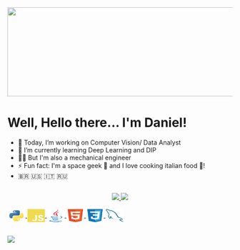 <img src="https://i.kym-cdn.com/entries/icons/original/000/029/079/hellothere.jpg" width="600px"  height="200px">
<h1>Well, Hello there... I'm Daniel!</h1>

- 🔭 Today, I’m working on Computer Vision/ Data Analyst
- 🌱 I’m currently learning Deep Learning and DIP
- 👷‍♂️ But I'm also a mechanical engineer
- ⚡ Fun fact: I'm a space geek 🚀 and I love cooking italian food 🍕!
- 🇧🇷 🇺🇸 🇮🇹 🇷🇺

##

<div align="center">
  <a href="https://github.com/danielmacedodc">
  <img height="175px" src="https://github-readme-stats.vercel.app/api?username=danielmacedodc&show_icons=true&theme=algolia&include_all_commits=true&count_private=true"/>
  <img height="175px" src="https://github-readme-stats.vercel.app/api/top-langs/?username=danielmacedodc&layout=compact&langs_count=7&theme=algolia"/>
</div>
  
<div style="display: inline_block"><br>
  <img align="center" alt="Python" height="30" width="40" src="https://raw.githubusercontent.com/devicons/devicon/master/icons/python/python-original.svg">
  <img align="center" alt="Js" height="30" width="40" src="https://raw.githubusercontent.com/devicons/devicon/master/icons/javascript/javascript-plain.svg">
  <img align="center" alt="Java" height="30" width="40" src="https://raw.githubusercontent.com/devicons/devicon/master/icons/java/java-original.svg">
  <img align="center" alt="HTML" height="30" width="40" src="https://raw.githubusercontent.com/devicons/devicon/master/icons/html5/html5-original.svg">
  <img align="center" alt="CSS" height="30" width="40" src="https://raw.githubusercontent.com/devicons/devicon/master/icons/css3/css3-original.svg">
  <img align="center" alt="CSS" height="30" width="40" src="https://raw.githubusercontent.com/devicons/devicon/master/icons/mysql/mysql-original.svg">
</div>
  
##
  
<a href="https://www.linkedin.com/in/daniel-macedo-eng/" target="_blank"><img src="https://img.shields.io/badge/-LinkedIn-%230077B5?style=for-the-badge&logo=linkedin&logoColor=white" target="_blank"></a> 
